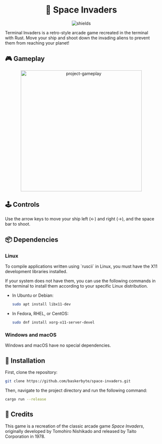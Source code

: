 <h1 align="center" id="title">🚀 Space Invaders</h1>
<p align="center"><img  src="https://img.shields.io/github/repo-size/oluiss/space-invaders?style=flat-square" alt="shields"></p>
<p id="description">Terminal Invaders is a retro-style arcade game recreated in the terminal with Rust. Move your ship and shoot down the invading aliens to prevent them from reaching your planet!</p>

<h2>🎮 Gameplay</h2>
<p align="center">
<img src="https://i.imgur.com/7ymxtbp.gif" alt="project-gameplay" width="400" height="400/">
</p>

<h2>🕹 Controls</h2>
<p>Use the arrow keys to move your ship left (←) and right (→), and the space bar to shoot.</p>

<h2>📦 Dependencies</h2>
<h3>Linux</h3>
<p>
To compile applications written using `ruscii` in Linux, you must have the X11 development libraries installed.

If your system does not have them, you can use the following commands in the terminal to install them according to your specific Linux distribution.</p>

- In Ubuntu or Debian:
  ```sh
  sudo apt install libx11-dev
  ```
- In Fedora, RHEL, or CentOS:
  ```sh
  sudo dnf install xorg-x11-server-devel
  ```

### Windows and macOS

Windows and macOS have no special dependencies.

<h2>👾 Installation</h2>
<p>First, clone the repository:</p>

```sh
git clone https://github.com/baskerbyte/space-invaders.git
```
<p>Then, navigate to the project directory and run the following command:</p>

```sh
cargo run --release
```

<h2>🏅 Credits</h2>
<p>This game is a recreation of the classic arcade game <i>Space Invaders</i>, originally developed by Tomohiro Nishikado and released by Taito Corporation in 1978.</p>
